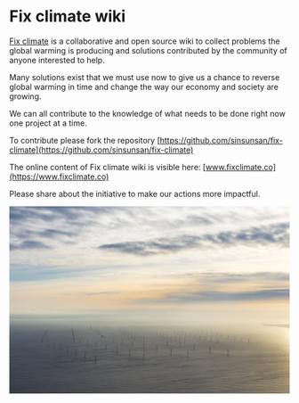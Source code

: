 # Fix climate wiki

[Fix climate](www.fixclimate.co) is a collaborative and open source wiki to collect problems the global warming is producing and solutions contributed by the community of anyone interested to help.

Many solutions exist that we must use now to give us a chance to reverse global warming in time and change the way our economy and society are growing. 

We can all contribute to the knowledge of what needs to be done right now one project at a time.

To contribute please fork the repository [https://github.com/sinsunsan/fix-climate](https://github.com/sinsunsan/fix-climate)

The online content of Fix climate wiki is visible here: [www.fixclimate.co](https://www.fixclimate.co)

Please share about the initiative to make our actions more impactful.

![Fields of Windmills in Scotland](.gitbook/assets/photo-1548253786-b8ee1fa4cbd9.jpeg)

